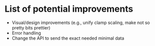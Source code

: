 # List of potential improvements

- Visual/design improvements (e.g., unify clamp scaling, make not so pretty bits prettier)
- Error handling
- Change the API to send the exact needed minimal data
